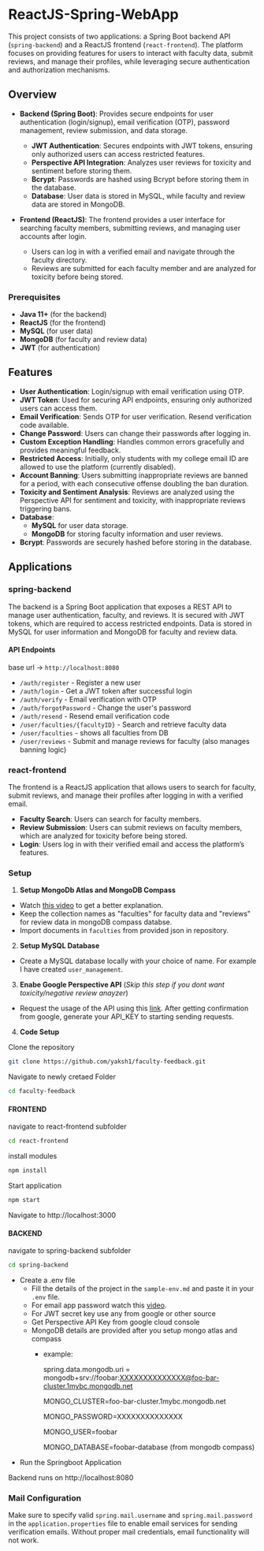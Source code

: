 # ReactJS-Spring-WebApp

This project consists of two applications: a Spring Boot backend API (`spring-backend`) and a ReactJS frontend (`react-frontend`). The platform focuses on providing features for users to interact with faculty data, submit reviews, and manage their profiles, while leveraging secure authentication and authorization mechanisms.

## Overview

- **Backend (Spring Boot)**: Provides secure endpoints for user authentication (login/signup), email verification (OTP), password management, review submission, and data storage.
  - **JWT Authentication**: Secures endpoints with JWT tokens, ensuring only authorized users can access restricted features.
  - **Perspective API Integration**: Analyzes user reviews for toxicity and sentiment before storing them.
  - **Bcrypt**: Passwords are hashed using Bcrypt before storing them in the database.
  - **Database**: User data is stored in MySQL, while faculty and review data are stored in MongoDB.

- **Frontend (ReactJS)**: The frontend provides a user interface for searching faculty members, submitting reviews, and managing user accounts after login.
  - Users can log in with a verified email and navigate through the faculty directory.
  - Reviews are submitted for each faculty member and are analyzed for toxicity before being stored.

### Prerequisites

- **Java 11+** (for the backend)
- **ReactJS** (for the frontend)
- **MySQL** (for user data)
- **MongoDB** (for faculty and review data)
- **JWT** (for authentication)

## Features

- **User Authentication**: Login/signup with email verification using OTP.
- **JWT Token**: Used for securing API endpoints, ensuring only authorized users can access them.
- **Email Verification**: Sends OTP for user verification. Resend verification code available.
- **Change Password**: Users can change their passwords after logging in.
- **Custom Exception Handling**: Handles common errors gracefully and provides meaningful feedback.
- **Restricted Access**: Initially, only students with my college email ID are allowed to use the platform (currently disabled).
- **Account Banning**: Users submitting inappropriate reviews are banned for a period, with each consecutive offense doubling the ban duration.
- **Toxicity and Sentiment Analysis**: Reviews are analyzed using the Perspective API for sentiment and toxicity, with inappropriate reviews triggering bans.
- **Database**:
  - **MySQL** for user data storage.
  - **MongoDB** for storing faculty information and user reviews.
- **Bcrypt**: Passwords are securely hashed before storing in the database.

## Applications

### spring-backend

The backend is a Spring Boot application that exposes a REST API to manage user authentication, faculty, and reviews. It is secured with JWT tokens, which are required to access restricted endpoints. Data is stored in MySQL for user information and MongoDB for faculty and review data.

#### API Endpoints
base url -> `http://localhost:8080`
- `/auth/register` - Register a new user
- `/auth/login` - Get a JWT token after successful login
- `/auth/verify` - Email verification with OTP
- `/auth/forgotPassword` - Change the user's password
- `/auth/resend` - Resend email verification code
- `/user/faculties/{facultyID}` - Search and retrieve faculty data
- `/user/faculties` - shows all faculties from DB
- `/user/reviews` - Submit and manage reviews for faculty (also manages banning logic)

### react-frontend

The frontend is a ReactJS application that allows users to search for faculty, submit reviews, and manage their profiles after logging in with a verified email.

- **Faculty Search**: Users can search for faculty members.
- **Review Submission**: Users can submit reviews on faculty members, which are analyzed for toxicity before being stored.
- **Login**: Users log in with their verified email and access the platform’s features.

### Setup

1. **Setup MongoDb Atlas and MongoDB Compass**
- Watch [this video](https://youtu.be/5PdEmeopJVQ?si=X5ogICwjISWqA4uX&t=373) to get a better explanation.
- Keep the collection names as "faculties" for faculty data and "reviews" for review data in mongoDB compass databse.
- Import documents in `faculties` from provided json in repository.

2. **Setup MySQL Database**
- Create a MySQL database locally with your choice of name. For example I have created `user_management`.

3. **Enabe Google Perspective API** (*Skip this step if you dont want toxicity/negative review anayzer*)
- Request the usage of the API using this [link](https://docs.google.com/forms/d/e/1FAIpQLSdhBBnVVVbXSElby-jhNnEj-Zwpt5toQSCFsJerGfpXW66CuQ/viewform). After getting confirmation from google, generate your API_KEY to starting sending requests.

4. **Code Setup**

Clone the repository

```bash
git clone https://github.com/yaksh1/faculty-feedback.git
```

Navigate to newly cretaed Folder

```bash
cd faculty-feedback
```

#### FRONTEND

navigate to react-frontend subfolder
```bash
cd react-frontend
```

install modules
```bash
npm install
```

Start application
```bash
npm start
```
Navigate to http://localhost:3000

#### BACKEND

navigate to spring-backend subfolder
```bash
cd spring-backend
```

  - Create a .env file
    - Fill the details of the project in the `sample-env.md` and paste it in your `.env` file.
    - For email app password watch this [video](https://www.youtube.com/watch?v=lSURGX0JHbA).
    - For JWT secret key use any from google or other source
    - Get Perspective API Key from google cloud console
    - MongoDB details are provided after you setup mongo atlas and compass
       - example:

         spring.data.mongodb.uri =  mongodb+srv://foobar:XXXXXXXXXXXXXX@foo-bar-cluster.1mybc.mongodb.net
         
           MONGO_CLUSTER=foo-bar-cluster.1mybc.mongodb.net

           MONGO_PASSWORD=XXXXXXXXXXXXXX

           MONGO_USER=foobar

           MONGO_DATABASE=foobar-database (from mongodb compass)
  - Run the Springboot Application

Backend runs on http://localhost:8080

### Mail Configuration

Make sure to specify valid `spring.mail.username` and `spring.mail.password` in the `application.properties` file to enable email services for sending verification emails. Without proper mail credentials, email functionality will not work.

